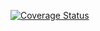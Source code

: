 [![Coverage Status](https://coveralls.io/repos/github/elemanhillary/QuickCredit/badge.svg?branch=ft-quickcredit-api-2327175)](https://coveralls.io/github/elemanhillary/QuickCredit?branch=ft-quickcredit-api-2327175)
